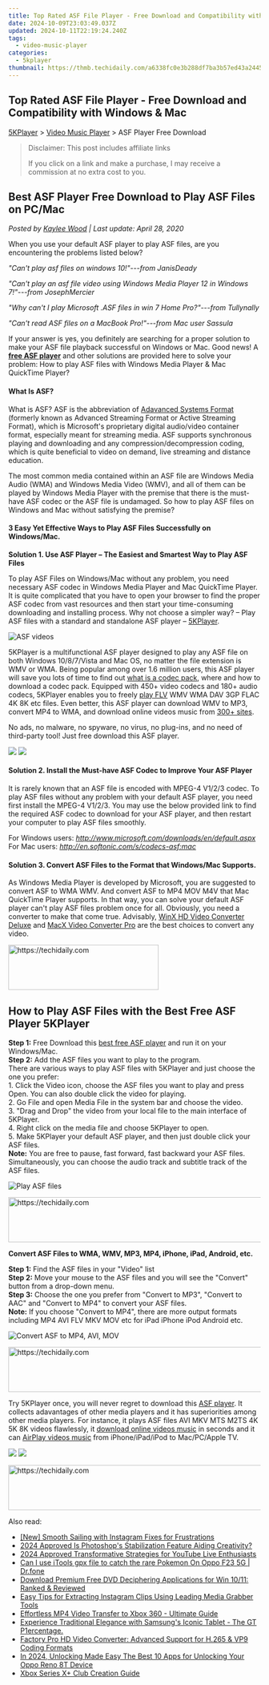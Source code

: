 ```yaml
---
title: Top Rated ASF File Player - Free Download and Compatibility with Windows & Mac
date: 2024-10-09T23:03:49.037Z
updated: 2024-10-11T22:19:24.240Z
tags:
  - video-music-player
categories:
  - 5kplayer
thumbnail: https://thmb.techidaily.com/a6338fc0e3b288df7ba3b57ed43a2445bbfc6da67eb325f40bd9aa4e2098999e.jpg
---
```


## Top Rated ASF File Player - Free Download and Compatibility with Windows & Mac

[5KPlayer](https://tools.techidaily.com/5kplayer/products/) \> [Video Music Player](https://tools.techidaily.com/5kplayer/video-music-player/) \> ASF Player Free Download

>  Disclaimer: This post includes affiliate links
>
>  If you click on a link and make a purchase, I may receive a commission at no extra cost to you.
>

## Best ASF Player Free Download to Play ASF Files on PC/Mac

 _Posted by [Kaylee Wood](https://www.quora.com/profile/Amanda-Hu-21) | Last update: April 28, 2020_

When you use your default ASF player to play ASF files, are you encountering the problems listed below? 

  
_"Can't play asf files on windows 10!"---from JanisDeady_ 

_"Can't play an asf file video using Windows Media Player 12 in Windows 7!"---from JosephMercier_ 

_"Why can't I play Microsoft .ASF files in win 7 Home Pro?"---from Tullynally_

_"Can't read ASF files on a MacBook Pro!"---from Mac user Sassula_ 

  
If your answer is yes, you definitely are searching for a proper solution to make your ASF file playback successful on Windows or Mac. Good news! A **[free ASF player](https://tools.techidaily.com/5kplayer/products/)** and other solutions are provided here to solve your problem: How to play ASF files with Windows Media Player & Mac QuickTime Player?

#### **What Is ASF?**

What is ASF? ASF is the abbreviation of [Adavanced Systems Format](https://en.wikipedia.org/wiki/Advanced%5FSystems%5FFormat) (formerly known as Advanced Streaming Format or Active Streaming Format), which is Microsoft's proprietary digital audio/video container format, especially meant for streaming media. ASF supports synchronous playing and downloading and any compression/decompression coding, which is quite beneficial to video on demand, live streaming and distance education. 

The most common media contained within an ASF file are Windows Media Audio (WMA) and Windows Media Video (WMV), and all of them can be played by Windows Media Player with the premise that there is the must-have ASF codec or the ASF file is undamaged. So how to play ASF files on Windows and Mac without satisfying the premise?

#### **3 Easy Yet Effective Ways to Play ASF Files Successfully on Windows/Mac.**

**Solution 1\. Use ASF Player – The Easiest and Smartest Way to Play ASF Files**

To play ASF Files on Windows/Mac without any problem, you need necessary ASF codec in Windows Media Player and Mac QuickTime Player. It is quite complicated that you have to open your browser to find the proper ASF codec from vast resources and then start your time-consuming downloading and installing process. Why not choose a simpler way? – Play ASF files with a standard and standalone ASF player – [5KPlayer](https://tools.techidaily.com/5kplayer/products/). 

![ASF videos](https://www.5kplayer.com/video-music-player/img/asf-player-02.jpg) 

5KPlayer is a multifunctional ASF player designed to play any ASF file on both Windows 10/8/7/Vista and Mac OS, no matter the file extension is WMV or WMA. Being popular among over 1.6 million users, this ASF player will save you lots of time to find out [what is a codec pack](https://tools.techidaily.com/5kplayer/video-music-player/), where and how to download a codec pack. Equipped with 450+ video codecs and 180+ audio codecs, 5KPlayer enables you to freely [play FLV](https://tools.techidaily.com/5kplayer/video-music-player/) WMV WMA DAV 3GP FLAC 4K 8K etc files. Even better, this ASF player can download WMV to MP3, convert MP4 to WMA, and download online videos music from [300+ sites](https://tools.techidaily.com/5kplayer/youtube-download/).

No ads, no malware, no spyware, no virus, no plug-ins, and no need of third-party tool! Just free download this ASF player.

[![](https://www.5kplayer.com/video-music-player/../button/freedownwhitewin.png)](https://tools.techidaily.com/5kplayer/products/) [![](https://www.5kplayer.com/video-music-player/../button/freedownbackmac.png)](https://tools.techidaily.com/5kplayer/products/) 

#### **Solution 2\. Install the Must-have ASF Codec to Improve Your ASF Player**

It is rarely known that an ASF file is encoded with MPEG-4 V1/2/3 codec. To play ASF files without any problem with your default ASF player, you need first install the MPEG-4 V1/2/3\. You may use the below provided link to find the required ASF codec to download for your ASF player, and then restart your computer to play ASF files smoothly.

For Windows users: _http://www.microsoft.com/downloads/en/default.aspx_  
 For Mac users: _http://en.softonic.com/s/codecs-asf:mac_

#### **Solution 3\. Convert ASF Files to the Format that Windows/Mac Supports.**

As Windows Media Player is developed by Microsoft, you are suggested to convert ASF to WMA WMV. And convert ASF to MP4 MOV M4V that Mac QuickTime Player supports. In that way, you can solve your default ASF player can't play ASF files problem once for all. Obviously, you need a converter to make that come true. Advisably, [WinX HD Video Converter Deluxe](https://tools.techidaily.com/5kplayer/products/) and [MacX Video Converter Pro](https://tools.techidaily.com/5kplayer/products/) are the best choices to convert any video.

<!-- affiliate ads begin -->
<a href="https://aligracehair.sjv.io/c/5597632/2115946/19272" target="_top" id="2115946">
  <img src="//a.impactradius-go.com/display-ad/19272-2115946" border="0" alt="https://techidaily.com" width="300" height="90"/>
</a>
<img height="0" width="0" src="https://aligracehair.sjv.io/i/5597632/2115946/19272" style="position:absolute;visibility:hidden;" border="0" />
<!-- affiliate ads end -->

## How to Play ASF Files with the Best Free ASF Player 5KPlayer

**Step 1:** Free Download this [best free ASF player](https://tools.techidaily.com/5kplayer/products/) and run it on your Windows/Mac.   
**Step 2:** Add the ASF files you want to play to the program.  
 There are various ways to play ASF files with 5KPlayer and just choose the one you prefer:  
 1\. Click the Video icon, choose the ASF files you want to play and press Open. You can also double click the video for playing.  
2\. Go File and open Media File in the system bar and choose the video.  
3\. "Drag and Drop" the video from your local file to the main interface of 5KPlayer.  
4\. Right click on the media file and choose 5KPlayer to open.  
5\. Make 5KPlayer your default ASF player, and then just double click your ASF files.  
**Note:** You are free to pause, fast forward, fast backward your ASF files. Simultaneously, you can choose the audio track and subtitle track of the ASF files.

![Play ASF files](https://www.5kplayer.com/video-music-player/img/5k-badblood-ts-free-download-yxt-051902.jpg) 

<!-- affiliate ads begin -->
<a href="https://appsumo.8odi.net/c/5597632/2044583/7443" target="_top" id="2044583">
  <img src="//a.impactradius-go.com/display-ad/7443-2044583" border="0" alt="https://techidaily.com" width="728" height="90"/>
</a>
<img height="0" width="0" src="https://appsumo.8odi.net/i/5597632/2044583/7443" style="position:absolute;visibility:hidden;" border="0" />
<!-- affiliate ads end -->

**Convert ASF Files to WMA, WMV, MP3, MP4, iPhone, iPad, Android, etc.**

**Step 1:** Find the ASF files in your "Video" list  
**Step 2:** Move your mouse to the ASF files and you will see the "Convert" button from a drop-down menu.  
**Step 3:** Choose the one you prefer from "Convert to MP3", "Convert to AAC" and "Convert to MP4" to convert your ASF files.  
**Note:** If you choose "Convert to MP4", there are more output formats including MP4 AVI FLV MKV MOV etc for iPad iPhone iPod Android etc.

![Convert ASF to MP4, AVI, MOV](https://www.5kplayer.com/video-music-player/img/dav-to-mp4-314.jpg) 

<!-- affiliate ads begin -->
<a href="https://aligracehair.sjv.io/c/5597632/1880960/19272" target="_top" id="1880960">
  <img src="//a.impactradius-go.com/display-ad/19272-1880960" border="0" alt="https://techidaily.com" width="728" height="90"/>
</a>
<img height="0" width="0" src="https://aligracehair.sjv.io/i/5597632/1880960/19272" style="position:absolute;visibility:hidden;" border="0" />
<!-- affiliate ads end -->

Try 5KPlayer once, you will never regret to download this [ASF player](https://tools.techidaily.com/5kplayer/video-music-player/). It collects adavantages of other media players and it has superiorities among other media players. For instance, it plays ASF files AVI MKV MTS M2TS 4K 5K 8K videos flawlessly, it [download online videos music](https://tools.techidaily.com/5kplayer/youtube-download/) in seconds and it can [AirPlay videos music](https://tools.techidaily.com/5kplayer/airplay/) from iPhone/iPad/iPod to Mac/PC/Apple TV.

[![](https://www.5kplayer.com/video-music-player/../button/freedownwhitewin.png)](https://tools.techidaily.com/5kplayer/products/) [![](https://www.5kplayer.com/video-music-player/../button/freedownbackmac.png)](https://tools.techidaily.com/5kplayer/products/)

<!-- affiliate ads begin -->
<a href="https://appsumo.8odi.net/c/5597632/2137394/7443" target="_top" id="2137394">
  <img src="//a.impactradius-go.com/display-ad/7443-2137394" border="0" alt="https://techidaily.com" width="600" height="90"/>
</a>
<img height="0" width="0" src="https://appsumo.8odi.net/i/5597632/2137394/7443" style="position:absolute;visibility:hidden;" border="0" />
<!-- affiliate ads end -->

<ins class="adsbygoogle"
     style="display:block"
     data-ad-format="autorelaxed"
     data-ad-client="ca-pub-7571918770474297"
     data-ad-slot="1223367746"></ins>

<ins class="adsbygoogle"
     style="display:block"
     data-ad-client="ca-pub-7571918770474297"
     data-ad-slot="8358498916"
     data-ad-format="auto"
     data-full-width-responsive="true"></ins>

<span class="atpl-alsoreadstyle">Also read:</span>
<div><ul>
<li><a href="https://instagram-clips.techidaily.com/new-smooth-sailing-with-instagram-fixes-for-frustrations/"><u>[New] Smooth Sailing with Instagram Fixes for Frustrations</u></a></li>
<li><a href="https://fox-cloud.techidaily.com/2024-approved-is-photoshops-stabilization-feature-aiding-creativity/"><u>2024 Approved Is Photoshop's Stabilization Feature Aiding Creativity?</u></a></li>
<li><a href="https://youtube-docs.techidaily.com/approved-transformative-strategies-for-youtube-live-enthusiasts/"><u>2024 Approved Transformative Strategies for YouTube Live Enthusiasts</u></a></li>
<li><a href="https://android-pokemon-go.techidaily.com/can-i-use-itools-gpx-file-to-catch-the-rare-pokemon-on-oppo-f23-5g-drfone-by-drfone-virtual-android/"><u>Can I use iTools gpx file to catch the rare Pokemon On Oppo F23 5G | Dr.fone</u></a></li>
<li><a href="https://video-ai-editor.techidaily.com/download-premium-free-dvd-deciphering-applications-for-win-1011-ranked-and-reviewed/"><u>Download Premium Free DVD Deciphering Applications for Win 10/11: Ranked & Reviewed</u></a></li>
<li><a href="https://video-ai-editor.techidaily.com/easy-tips-for-extracting-instagram-clips-using-leading-media-grabber-tools/"><u>Easy Tips for Extracting Instagram Clips Using Leading Media Grabber Tools</u></a></li>
<li><a href="https://video-ai-editor.techidaily.com/effortless-mp4-video-transfer-to-xbox-360-ultimate-guide/"><u>Effortless MP4 Video Transfer to Xbox 360 - Ultimate Guide</u></a></li>
<li><a href="https://video-ai-editor.techidaily.com/experience-traditional-elegance-with-samsungs-iconic-tablet-the-gt-p1ercentage/"><u>Experience Traditional Elegance with Samsung's Iconic Tablet - The GT P1ercentage.</u></a></li>
<li><a href="https://video-ai-editor.techidaily.com/factory-pro-hd-video-converter-advanced-support-for-h265-and-vp9-coding-formats/"><u>Factory Pro HD Video Converter: Advanced Support for H.265 & VP9 Coding Formats</u></a></li>
<li><a href="https://easy-unlock-android.techidaily.com/in-2024-unlocking-made-easy-the-best-10-apps-for-unlocking-your-oppo-reno-8t-device-by-drfone-android/"><u>In 2024, Unlocking Made Easy The Best 10 Apps for Unlocking Your Oppo Reno 8T Device</u></a></li>
<li><a href="https://games-able.techidaily.com/xbox-series-xplus-club-creation-guide/"><u>Xbox Series X+ Club Creation Guide</u></a></li>
</ul></div>

